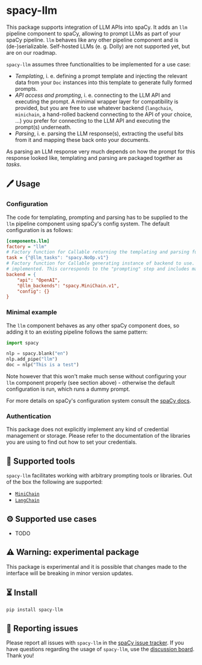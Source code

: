 # spacy-llm
This package supports integration of LLM APIs into spaCy. It adds an `llm` pipeline component to spaCy, allowing to prompt 
LLMs as part of your spaCy pipeline. `llm` behaves like any other pipeline component and is (de-)serializable. 
Self-hosted LLMs (e. g. Dolly) are not supported yet, but are on our roadmap.

`spacy-llm` assumes three functionalities to be implemented for a use case:
- _Templating_, i. e. defining a prompt template and injecting the relevant data from your `Doc` instances into this 
  template to generate fully formed prompts.
- _API access and prompting_, i. e. connecting to the LLM API and executing the prompt. A minimal wrapper layer for 
   compatibility is provided, but you are free to use whatever backend (`langchain`, `minichain`, a hand-rolled backend 
   connecting to the API of your choice,  ...) you prefer for connecting to the LLM API and executing the prompt(s) 
   underneath.
- _Parsing_, i. e. parsing the LLM response(s), extracting the useful bits from it and mapping these back onto your 
  documents.

As parsing an LLM response very much depends on how the prompt for this response looked like, templating and parsing are
packaged together as _tasks_.

## 🖊️ Usage

### Configuration

The code for templating, prompting and parsing has to be supplied to the `llm` pipeline component using spaCy's config 
system. The default configuration is as follows:
```ini
[components.llm] 
factory = "llm"
# Factory function for Callable returning the templating and parsing functions. 
task = {"@llm_tasks": "spacy.NoOp.v1"}
# Factory function for Callable generating instance of backend to use. In this case: the MiniChain wrapper that is already 
# implemented. This corresponds to the "prompting" step and includes managing the connection to the LLM API.
backend = {
    "api": "OpenAI",
    "@llm_backends": "spacy.MiniChain.v1",
    "config": {}
}
```

### Minimal example

The `llm` component behaves as any other spaCy component does, so adding it to an existing pipeline follows the same 
pattern:
```python
import spacy

nlp = spacy.blank("en")
nlp.add_pipe("llm")
doc = nlp("This is a test")
```
Note however that this won't make much sense without configuring your `llm` component properly (see 
section above) - otherwise the default configuration is run, which runs a dummy prompt. 

For more details on spaCy's configuration system consult the [spaCy docs](https://spacy.io/api/data-formats#config).  

### Authentication

This package does not explicitly implement any kind of credential management or storage. Please refer to the 
documentation of the libraries you are using to find out how to set your credentials.

## 🔨 Supported tools

`spacy-llm` facilitates working with arbitrary prompting tools or libraries. Out of the box the following are supported:
- [`MiniChain`](https://github.com/srush/MiniChain)
- [`LangChain`](https://github.com/hwchase17/langchain)

## ⚙️ Supported use cases

- TODO

## ⚠️ Warning: experimental package

This package is experimental and it is possible that changes made to the interface will be breaking in minor version updates.

## ⏳ Install

```bash
pip install spacy-llm
```

## 📝️ Reporting issues

Please report all issues with `spacy-llm` in the [spaCy issue tracker](https://github.com/explosion/spaCy/issues). If
you have questions regarding the usage of `spacy-llm`, use the 
[discussion board](https://github.com/explosion/spaCy/discussions). Thank you! 